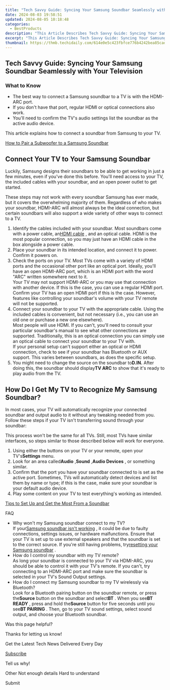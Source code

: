 ```yaml
---
title: "Tech Savvy Guide: Syncing Your Samsung Soundbar Seamlessly with Your Television"
date: 2024-08-03 19:58:51
updated: 2024-08-05 10:18:48
categories:
  - BestProducts
description: "This Article Describes Tech Savvy Guide: Syncing Your Samsung Soundbar Seamlessly with Your Television"
excerpt: "This Article Describes Tech Savvy Guide: Syncing Your Samsung Soundbar Seamlessly with Your Television"
thumbnail: https://thmb.techidaily.com/614e0e5c423fbfce776b4242bea85cadda084bd0ef851e6cf9024dcc8525ee26.jpg
---
```


## Tech Savvy Guide: Syncing Your Samsung Soundbar Seamlessly with Your Television
### What to Know

* The best way to connect a Samsung soundbar to a TV is with the HDMI-ARC port.
* If you don't have that port, regular HDMI or optical connections also work.
* You'll need to confirm the TV's audio settings list the soundbar as the active audio device.

 This article explains how to connect a soundbar from Samsung to your TV.

[How to Pair a Subwoofer to a Samsung Soundbar](https://www.lifewire.com/pair-subwoofer-to-samsung-soundbar-5223582)

## Connect Your TV to Your Samsung Soundbar

 Luckily, Samsung designs their soundbars to be able to get working in just a few minutes, even if you've done this before. You'll need access to your TV, the included cables with your soundbar, and an open power outlet to get started.

 These steps may not work with every soundbar Samsung has ever made, but it covers the overwhelming majority of them. Regardless of who makes your soundbar, HDMI-ARC will almost always be the ideal connection, but certain soundbars will also support a wide variety of other ways to connect to a TV.

1. Identify the cables included with your soundbar. Most soundbars come with a power cable, an[HDMI cable](https://www.lifewire.com/hdmi-cables-and-connectors-what-you-need-to-know-4685377) , and an optical cable. HDMI is the most popular connection, so you may just have an HDMI cable in the box alongside a power cable.
2. Place your soundbar in its intended location, and connect it to power. Confirm it powers on.
3. Check the ports on your TV. Most TVs come with a variety of HDMI ports and the occasional other port like an optical port. Ideally, you'll have an open HDMI-ARC port, which is an HDMI port with the word "ARC" written somewhere next to it.  
 Your TV may not support HDMI-ARC or you may use that connection with another device. If this is the case, you can use a regular HDMI port. Confirm your TV has an open HDMI port if this is the case. However, features like controlling your soundbar's volume with your TV remote will not be supported.
4. Connect your soundbar to your TV with the appropriate cable. Using the included cables is convenient, but not necessary (i.e., you can use an old one or purchase a new one elsewhere).  
 Most people will use HDMI. If you can't, you'll need to consult your particular soundbar's manual to see what other connections are supported. Traditionally, this is an optical connection you can simply use an optical cable to connect your soundbar to your TV with.  
 If your personal setup can't support either an optical or HDMI connection, check to see if your soundbar has Bluetooth or AUX support. This varies between soundbars, as does the specific setup.
5. You might need to change the source on the soundbar to**D.IN.** After doing this, the soundbar should display**TV ARC** to show that it's ready to play audio from the TV.

## How Do I Get My TV to Recognize My Samsung Soundbar?

 In most cases, your TV will automatically recognize your connected soundbar and output audio to it without any tweaking needed from you. Follow these steps if your TV isn't transferring sound through your soundbar:

 This process won't be the same for all TVs. Still, most TVs have similar interfaces, so steps similar to those described below will work for everyone.

1. Using either the buttons on your TV or your remote, open your TV's**Settings** menu.
2. Look for an area called**Audio** ,**Sound** ,**Audio Devices** , or something similar.
3. Confirm that the port you have your soundbar connected to is set as the active port. Sometimes, TVs will automatically detect devices and list them by name or type; if this is the case, make sure your soundbar is your default audio device.
4. Play some content on your TV to test everything's working as intended.

[Tips to Set Up and Get the Most From a Soundbar](https://www.lifewire.com/connect-and-set-up-a-sound-bar-4138615)

 FAQ

* Why won't my Samsung soundbar connect to my TV?  
 If your[Samsung soundbar isn't working](https://www.lifewire.com/fix-non-working-samsung-soundbar-5217044) , it could be due to faulty connections, settings issues, or hardware malfunctions. Ensure that your TV is set up to use external speakers and that the soundbar is set to the correct source. If you're still having problems, try[resetting your Samsung soundbar](https://www.lifewire.com/reset-samsung-soundbar-5217409) .
* How do I control my soundbar with my TV remote?  
 As long your soundbar is connected to your TV via HDMI-ARC, you should be able to control it with your TV's remote. If you can't, try connecting to an HDMI-ARC port and make sure the soundbar is selected in your TV's Sound Output settings.
* How do I connect my Samsung soundbar to my TV wirelessly via Bluetooth?  
 Look for a Bluetooth pairing button on the soundbar remote, or press the**Source** button on the soundbar and select**BT** . When you see**BT READY** , press and hold the**Source** button for five seconds until you see**BT PAIRING** . Then, go to your TV sound settings, select sound output, and choose your Bluetooth soundbar.

Was this page helpful?

Thanks for letting us know!

 Get the Latest Tech News Delivered Every Day

[Subscribe](https://www.lifewire.com/#)

Tell us why!

 Other  Not enough details  Hard to understand

 Submit

<ins class="adsbygoogle"
     style="display:block"
     data-ad-format="autorelaxed"
     data-ad-client="ca-pub-7571918770474297"
     data-ad-slot="1223367746"></ins>



<ins class="adsbygoogle"
     style="display:block"
     data-ad-client="ca-pub-7571918770474297"
     data-ad-slot="8358498916"
     data-ad-format="auto"
     data-full-width-responsive="true"></ins>
